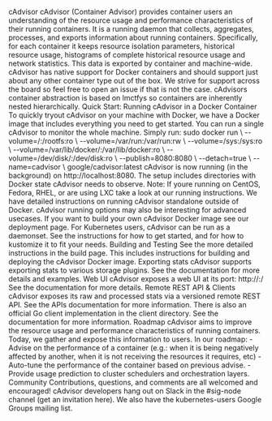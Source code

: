 cAdvisor cAdvisor (Container Advisor) provides container users an understanding of the resource usage and performance characteristics of their running containers. It is a running daemon that collects, aggregates, processes, and exports information about running containers. Specifically, for each container it keeps resource isolation parameters, historical resource usage, histograms of complete historical resource usage and network statistics. This data is exported by container and machine-wide. cAdvisor has native support for Docker containers and should support just about any other container type out of the box. We strive for support across the board so feel free to open an issue if that is not the case. cAdvisors container abstraction is based on lmctfys so containers are inherently nested hierarchically. Quick Start: Running cAdvisor in a Docker Container To quickly tryout cAdvisor on your machine with Docker, we have a Docker image that includes everything you need to get started. You can run a single cAdvisor to monitor the whole machine. Simply run: sudo docker run \ --volume=/:/rootfs:ro \ --volume=/var/run:/var/run:rw \ --volume=/sys:/sys:ro \ --volume=/var/lib/docker/:/var/lib/docker:ro \ --volume=/dev/disk/:/dev/disk:ro \ --publish=8080:8080 \ --detach=true \ --name=cadvisor \ google/cadvisor:latest cAdvisor is now running (in the background) on http://localhost:8080. The setup includes directories with Docker state cAdvisor needs to observe. Note: If youre running on CentOS, Fedora, RHEL, or are using LXC take a look at our running instructions. We have detailed instructions on running cAdvisor standalone outside of Docker. cAdvisor running options may also be interesting for advanced usecases. If you want to build your own cAdvisor Docker image see our deployment page. For Kubernetes users, cAdvisor can be run as a daemonset. See the instructions for how to get started, and for how to kustomize it to fit your needs. Building and Testing See the more detailed instructions in the build page. This includes instructions for building and deploying the cAdvisor Docker image. Exporting stats cAdvisor supports exporting stats to various storage plugins. See the documentation for more details and examples. Web UI cAdvisor exposes a web UI at its port: http://<hostname>:<port>/ See the documentation for more details. Remote REST API & Clients cAdvisor exposes its raw and processed stats via a versioned remote REST API. See the APIs documentation for more information. There is also an official Go client implementation in the client directory. See the documentation for more information. Roadmap cAdvisor aims to improve the resource usage and performance characteristics of running containers. Today, we gather and expose this information to users. In our roadmap: - Advise on the performance of a container (e.g.: when it is being negatively affected by another, when it is not receiving the resources it requires, etc) - Auto-tune the performance of the container based on previous advise. - Provide usage prediction to cluster schedulers and orchestration layers. Community Contributions, questions, and comments are all welcomed and encouraged! cAdvisor developers hang out on Slack in the #sig-node channel (get an invitation here). We also have the kubernetes-users Google Groups mailing list.